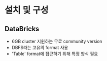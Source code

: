 # 설치 및 구성

## DataBricks
- 6GB cluster 지원하는 무료 community version
- DBFS라는 고유의 format 사용
- 'Table' format에 접근하기 위해 특정 방식 필요

